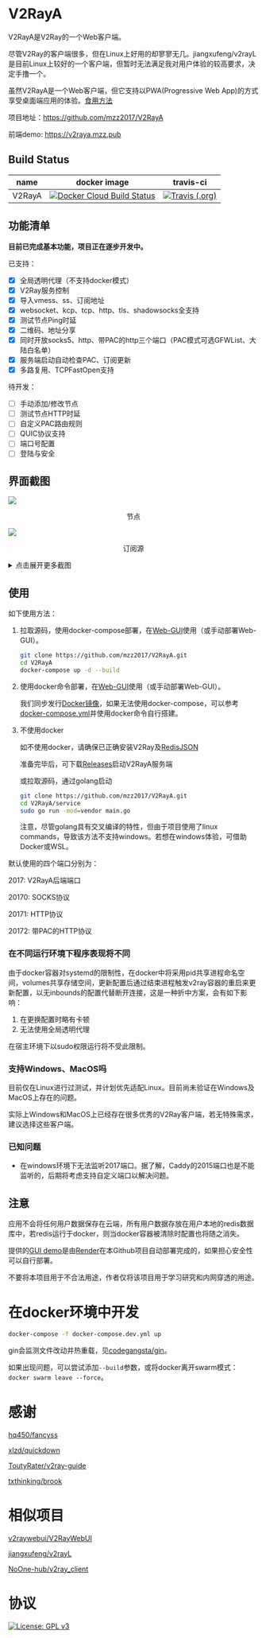 # V2RayA

V2RayA是V2Ray的一个Web客户端。

尽管V2Ray的客户端很多，但在Linux上好用的却寥寥无几。jiangxufeng/v2rayL是目前Linux上较好的一个客户端，但暂时无法满足我对用户体验的较高要求，决定手撸一个。

虽然V2RayA是一个Web客户端，但它支持以PWA(Progressive Web App)的方式享受桌面端应用的体验。[食用方法](https://www.ithome.com/0/414/429.htm)

项目地址：https://github.com/mzz2017/V2RayA

前端demo: https://v2raya.mzz.pub

## Build Status

| name   | docker image                                                                                                                                          | travis-ci                                                                                                                                          |
| ------ | ----------------------------------------------------------------------------------------------------------------------------------------------------- | -------------------------------------------------------------------------------------------------------------------------------------------------- |
| V2RayA | [![Docker Cloud Build Status](https://img.shields.io/docker/cloud/build/mzz2017/v2raya?style=for-the-badge)](https://hub.docker.com/r/mzz2017/v2raya) | [![Travis (.org)](https://img.shields.io/travis/mzz2017/V2RayA?label=TRAVIS-CI%20BUILD&style=for-the-badge)](https://travis-ci.org/mzz2017/V2RayA) |

## 功能清单

**目前已完成基本功能，项目正在逐步开发中。**

已支持：

- [x] 全局透明代理（不支持docker模式）
- [x] V2Ray服务控制
- [x] 导入vmess、ss、订阅地址
- [x] websocket、kcp、tcp、http、tls、shadowsocks全支持
- [x] 测试节点Ping时延
- [x] 二维码、地址分享
- [x] 同时开放socks5、http、带PAC的http三个端口（PAC模式可选GFWList、大陆白名单）
- [x] 服务端启动自动检查PAC、订阅更新
- [x] 多路复用、TCPFastOpen支持

待开发：

- [ ] 手动添加/修改节点
- [ ] 测试节点HTTP时延
- [ ] 自定义PAC路由规则
- [ ] QUIC协议支持
- [ ] 端口号配置
- [ ] 登陆与安全

## 界面截图

<img src="http://mzzeast.shumsg.cn/FtwssiGjyR_IXalEiquQw--5ChYl" />
<p align="center">节点</p>
<img src="http://mzzeast.shumsg.cn/FlF9m8Ze5D24FlS0DfYykKCG0G3-" />
<p align="center">订阅源</p>
<details>
    <summary>点击展开更多截图</summary>
<img src="http://mzzeast.shumsg.cn/Ft6KlgZuuMNsL5oCHxfkBllEFvuf" />
<p align="center">设置</p>
<img src="http://mzzeast.shumsg.cn/FiVwkK1H5PqTevGcVAp34GCOuERE" />
<p align="center">使用自定义PAC时可以配置路由规则</p>



</details>

## 使用

如下使用方法：

1. 拉取源码，使用docker-compose部署，在[Web-GUI](https://v2raya.mzz.pub)使用（或手动部署Web-GUI）。
   
   ```bash
   git clone https://github.com/mzz2017/V2RayA.git
   cd V2RayA
   docker-compose up -d --build
   ```

2. 使用docker命令部署，在[Web-GUI](https://v2raya.mzz.pub)使用（或手动部署Web-GUI）。

   我们同步发行[Docker镜像](https://hub.docker.com/r/mzz2017/v2raya)，如果无法使用docker-compose，可以参考[docker-compose.yml](https://github.com/mzz2017/V2RayA/blob/master/docker-compose.yml)并使用docker命令自行搭建。
   
3. 不使用docker

   如不使用docker，请确保已正确安装V2Ray及[RedisJSON](https://github.com/RedisLabsModules/redisjson)

   准备完毕后，可下载[Releases](https://github.com/mzz2017/V2RayA/releases)启动V2RayA服务端
   
   或拉取源码，通过golang启动

   ```bash
   git clone https://github.com/mzz2017/V2RayA.git
   cd V2RayA/service
   sudo go run -mod=vendor main.go
   ```

   注意，尽管golang具有交叉编译的特性，但由于项目使用了linux commands，导致该方法不支持windows。若想在windows体验，可借助Docker或WSL。

默认使用的四个端口分别为：

2017: V2RayA后端端口

20170: SOCKS协议

20171: HTTP协议

20172: 带PAC的HTTP协议


### 在不同运行环境下程序表现将不同

由于docker容器对systemd的限制性，在docker中将采用pid共享进程命名空间，volumes共享存储空间，更新配置后通过结束进程触发v2ray容器的重启来更新配置，以无inbounds的配置代替断开连接，这是一种折中方案，会有如下影响：

1. 在更换配置时略有卡顿
2. 无法使用全局透明代理

在宿主环境下以sudo权限运行将不受此限制。

### 支持Windows、MacOS吗

目前仅在Linux进行过测试，并计划优先适配Linux。目前尚未验证在Windows及MacOS上存在的问题。

实际上Windows和MacOS上已经存在很多优秀的V2Ray客户端，若无特殊需求，建议选择这些客户端。

### 已知问题

+ 在windows环境下无法监听2017端口。据了解，Caddy的2015端口也是不能监听的，后期将考虑支持自定义端口以解决问题。


## 注意

应用不会将任何用户数据保存在云端，所有用户数据存放在用户本地的redis数据库中，若redis运行于docker，则当docker容器被清除时配置也将随之消失。

提供的[GUI demo](https://v2raya.mzz.pub)是由[Render](https://render.com/)在本Github项目自动部署完成的，如果担心安全性可以自行部署。

不要将本项目用于不合法用途，作者仅将该项目用于学习研究和内网穿透的用途。

# 在docker环境中开发

```bash
docker-compose -f docker-compose.dev.yml up
```

gin会监测文件改动并热重载，见[codegangsta/gin](https://github.com/codegangsta/gin)。

如果出现问题，可以尝试添加`--build`参数，或将docker离开swarm模式：`docker swarm leave --force`。

# 感谢

[hq450/fancyss](https://github.com/hq450/fancyss)

[xlzd/quickdown](https://github.com/xlzd/quickdown)

[ToutyRater/v2ray-guide](https://github.com/ToutyRater/v2ray-guide/blob/master/routing/sitedata.md)

[txthinking/brook](https://github.com/txthinking/brook)

# 相似项目

[v2raywebui/V2RayWebUI](https://github.com/v2raywebui/V2RayWebUI)

[jiangxufeng/v2rayL](https://github.com/jiangxufeng/v2rayL)

[NoOne-hub/v2ray_client](https://github.com/NoOne-hub/v2ray_client)

# 协议

[![License: GPL v3](https://img.shields.io/badge/License-GPL%20v3-blue.svg)](https://www.gnu.org/licenses/gpl-3.0)